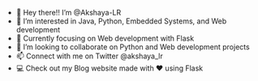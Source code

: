 - 👋 Hey there!! I’m @Akshaya-LR
- 👀 I’m interested in Java, Python, Embedded Systems, and Web development
- 🎯 Currently focusing on Web development with Flask
- 💞️ I’m looking to collaborate on Python and Web development projects
- 📫 Connect with me on Twitter @akshaya_lr
- 💻 Check out my Blog website made with ❤️ using Flask 

<!---
Akshaya-LR/Akshaya-LR is a ✨ special ✨ repository because its `README.md` (this file) appears on your GitHub profile.
You can click the Preview link to take a look at your changes.
--->

